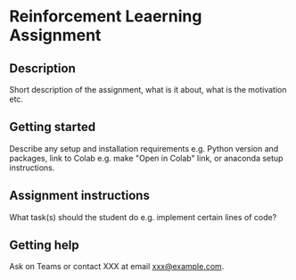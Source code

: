 # Reinforcement Leaerning Assignment
## Description
Short description of the assignment, what is it about, what is the motivation etc.

## Getting started
Describe any setup and installation requirements e.g. Python version and packages, link to Colab e.g. make "Open in Colab" link, or anaconda setup instructions.

## Assignment instructions
What task(s) should the student do e.g. implement certain lines of code?

## Getting help
Ask on Teams or contact XXX at email xxx@example.com.